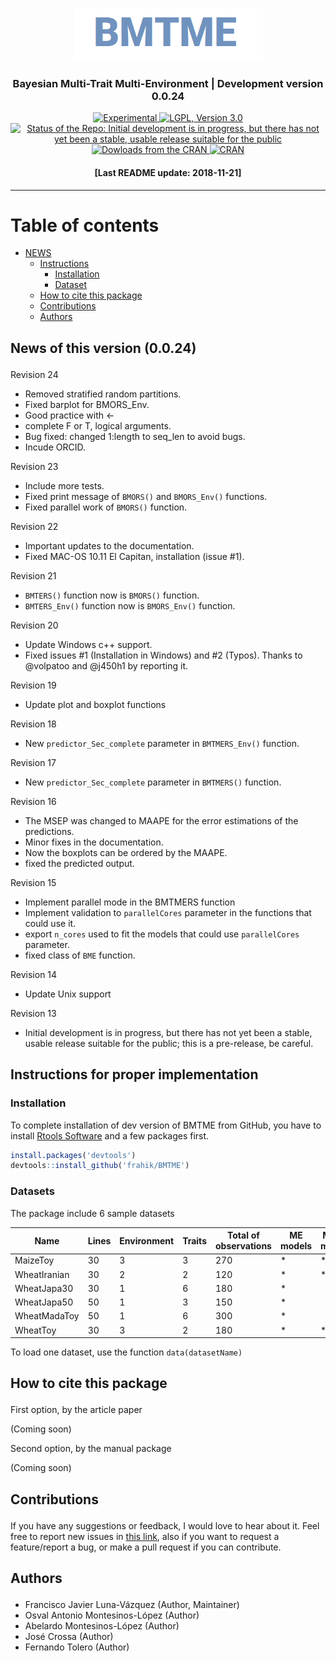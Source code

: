 
<p align="center">

<a href="https://github.com/frahik/BMTME">
<img src="Logo.png" alt="BMTME Logo"/> </a>

<h3 align="center">

Bayesian Multi-Trait Multi-Environment | Development version 0.0.24

</h4>

<p align="center">

<a href="https://www.tidyverse.org/lifecycle/#experimental">
<img src="https://img.shields.io/badge/lifecycle-experimental-orange.svg" alt="Experimental">
</a> <a href="https://www.gnu.org/licenses/lgpl-3.0">
<img src="https://img.shields.io/badge/License-LGPL%20v3-blue.svg" alt="LGPL, Version 3.0">
</a> <a href="http://www.repostatus.org/#wip">
<img src="http://www.repostatus.org/badges/latest/wip.svg" alt="Status of the Repo:  Initial development is in progress, but there has not yet been a stable, usable release suitable for the public">
</a> <a href="">
<img src="http://cranlogs.r-pkg.org/badges/BMTME" alt="Dowloads from the CRAN">
</a> <a href="https://cran.r-project.org/package=BMTME">
<img src="http://www.r-pkg.org/badges/version-ago/BMTME" alt="CRAN">
</a>

</p>

<h4 align="center">

\[Last README update: 2018-11-21\]

</h4>

</p>

-----

# Table of contents

  - [NEWS](#news)
      - [Instructions](#instructions)
          - [Installation](#install)
          - [Dataset](#data)
      - [How to cite this package](#cite)
      - [Contributions](#contributions)
      - [Authors](#authors)

<h2 id="news">

News of this version (0.0.24)

</h2>

Revision 24

  - Removed stratified random partitions.
  - Fixed barplot for BMORS\_Env.
  - Good practice with \<-
  - complete F or T, logical arguments.
  - Bug fixed: changed 1:length to seq\_len to avoid bugs.
  - Incude ORCID.

Revision 23

  - Include more tests.
  - Fixed print message of `BMORS()` and `BMORS_Env()` functions.
  - Fixed parallel work of `BMORS()` function.

Revision 22

  - Important updates to the documentation.
  - Fixed MAC-OS 10.11 El Capitan, installation (issue \#1).

Revision 21

  - `BMTERS()` function now is `BMORS()` function.
  - `BMTERS_Env()` function now is `BMORS_Env()` function.

Revision 20

  - Update Windows c++ support.
  - Fixed issues \#1 (Installation in Windows) and \#2 (Typos). Thanks
    to @volpatoo and @j450h1 by reporting it.

Revision 19

  - Update plot and boxplot functions

Revision 18

  - New `predictor_Sec_complete` parameter in `BMTMERS_Env()` function.

Revision 17

  - New `predictor_Sec_complete` parameter in `BMTMERS()` function.

Revision 16

  - The MSEP was changed to MAAPE for the error estimations of the
    predictions.
  - Minor fixes in the documentation.
  - Now the boxplots can be ordered by the MAAPE.
  - fixed the predicted output.

Revision 15

  - Implement parallel mode in the BMTMERS function
  - Implement validation to `parallelCores` parameter in the functions
    that could use it.
  - export `n_cores` used to fit the models that could use
    `parallelCores` parameter.
  - fixed class of `BME` function.

Revision 14

  - Update Unix support

Revision 13

  - Initial development is in progress, but there has not yet been a
    stable, usable release suitable for the public; this is a
    pre-release, be careful.

<h2 id="instructions">

Instructions for proper implementation

</h2>

<h3 id="install">

Installation

</h3>

To complete installation of dev version of BMTME from GitHub, you have
to install [Rtools
Software](https://cran.r-project.org/bin/windows/Rtools/) and a few
packages first.

``` r
install.packages('devtools')
devtools::install_github('frahik/BMTME')
```

<h3 id="data">

Datasets

</h3>

The package include 6 sample
datasets

| Name         | Lines | Environment | Traits | Total of observations | ME models | MTME models |
| ------------ | ----- | ----------- | ------ | --------------------- | --------- | ----------- |
| MaizeToy     | 30    | 3           | 3      | 270                   | \*        | \*          |
| WheatIranian | 30    | 2           | 2      | 120                   | \*        | \*          |
| WheatJapa30  | 30    | 1           | 6      | 180                   | \*        |             |
| WheatJapa50  | 50    | 1           | 3      | 150                   | \*        |             |
| WheatMadaToy | 50    | 1           | 6      | 300                   | \*        |             |
| WheatToy     | 30    | 3           | 2      | 180                   | \*        | \*          |

To load one dataset, use the function `data(datasetName)`

<h2 id="cite">

How to cite this package

</h2>

First option, by the article paper

(Coming soon)

Second option, by the manual package

(Coming soon)

<h2 id="contributions">

Contributions

</h2>

If you have any suggestions or feedback, I would love to hear about it.
Feel free to report new issues in [this
link](https://github.com/frahik/BMTME/issues/new), also if you want to
request a feature/report a bug, or make a pull request if you can
contribute.

<h2 id="authors">

Authors

</h2>

  - Francisco Javier Luna-Vázquez (Author, Maintainer)
  - Osval Antonio Montesinos-López (Author)
  - Abelardo Montesinos-López (Author)
  - José Crossa (Author)
  - Fernando Tolero (Author)
